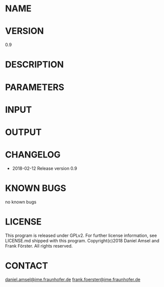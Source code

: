 # NAME
# VERSION
0.9
# DESCRIPTION
# PARAMETERS
# INPUT
# OUTPUT
# CHANGELOG
- 2018-02-12 Release version 0.9
# KNOWN BUGS
no known bugs
# LICENSE
This program is released under GPLv2. For further license information, see LICENSE.md shipped with this program.
Copyright(c)2018 Daniel Amsel and Frank Förster.
All rights reserved.
# CONTACT
daniel.amsel@ime.fraunhofer.de
frank.foerster@ime.fraunhofer.de
